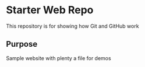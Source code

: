 # Starter Web Repo

This repository is for showing how Git and GitHub work

## Purpose

Sample website with plenty a file for demos
